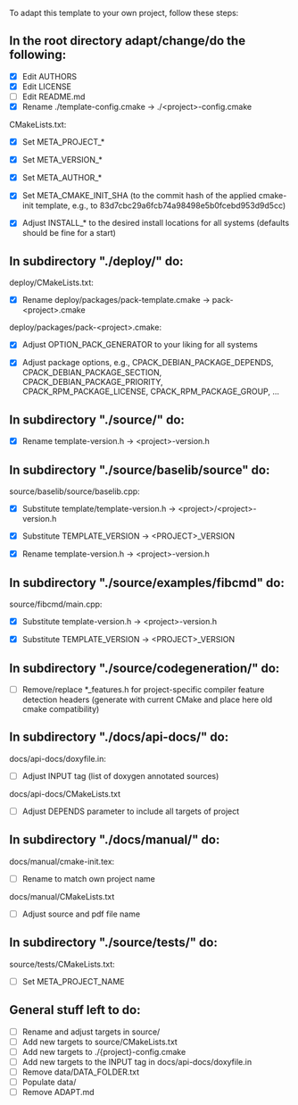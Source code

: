 
To adapt this template to your own project, follow these steps:


In the root directory adapt/change/do the following:
--------------------------------------------------------------------

* [x] Edit AUTHORS
* [x] Edit LICENSE
* [ ] Edit README.md
* [x] Rename ./template-config.cmake -> ./\<project>-config.cmake

CMakeLists.txt:
* [x]  Set META_PROJECT_*
* [x]  Set META_VERSION_*
* [x]  Set META_AUTHOR_*
* [x]  Set META_CMAKE_INIT_SHA (to the commit hash of the applied cmake-init template, e.g., to 83d7cbc29a6fcb74a98498e5b0fcebd953d9d5cc)
* [x]  Adjust INSTALL_* to the desired install locations for all systems (defaults should be fine for a start)


In subdirectory "./deploy/" do:
--------------------------------------------------------------------

deploy/CMakeLists.txt:
* [x] Rename deploy/packages/pack-template.cmake -> pack-\<project>.cmake

deploy/packages/pack-\<project>.cmake:
* [x] Adjust OPTION_PACK_GENERATOR to your liking for all systems
* [x] Adjust package options, e.g., CPACK_DEBIAN_PACKAGE_DEPENDS, CPACK_DEBIAN_PACKAGE_SECTION, CPACK_DEBIAN_PACKAGE_PRIORITY, CPACK_RPM_PACKAGE_LICENSE, CPACK_RPM_PACKAGE_GROUP, ...


In subdirectory "./source/" do:
--------------------------------------------------------------------

* [x] Rename template-version.h -> \<project>-version.h


In subdirectory "./source/baselib/source" do:
--------------------------------------------------------------------

source/baselib/source/baselib.cpp:
* [x] Substitute template/template-version.h -> \<project>/\<project>-version.h
* [x] Substitute TEMPLATE_VERSION -> \<PROJECT>_VERSION

* [x] Rename template-version.h -> \<project>-version.h


In subdirectory "./source/examples/fibcmd" do:
--------------------------------------------------------------------

source/fibcmd/main.cpp:
* [x] Substitute template-version.h -> \<project>-version.h
* [x] Substitute TEMPLATE_VERSION -> \<PROJECT>_VERSION


In subdirectory "./source/codegeneration/" do:
--------------------------------------------------------------------

* [ ] Remove/replace *_features.h for project-specific compiler feature detection headers (generate with current CMake and place here old cmake compatibility)


In subdirectory "./docs/api-docs/" do:
--------------------------------------------------------------------

docs/api-docs/doxyfile.in:
* [ ] Adjust INPUT tag (list of doxygen annotated sources)

docs/api-docs/CMakeLists.txt
* [ ] Adjust DEPENDS parameter to include all targets of project


In subdirectory "./docs/manual/" do:
--------------------------------------------------------------------

docs/manual/cmake-init.tex:
* [ ] Rename to match own project name

docs/manual/CMakeLists.txt
* [ ] Adjust source and pdf file name


In subdirectory "./source/tests/" do:
--------------------------------------------------------------------

source/tests/CMakeLists.txt:
* [ ]  Set META_PROJECT_NAME


General stuff left to do:
--------------------------------------------------------------------

* [ ] Rename and adjust targets in source/
* [ ] Add new targets to source/CMakeLists.txt
* [ ] Add new targets to ./{project}-config.cmake
* [ ] Add new targets to the INPUT tag in docs/api-docs/doxyfile.in
* [ ] Remove data/DATA_FOLDER.txt
* [ ] Populate data/
* [ ] Remove ADAPT.md
